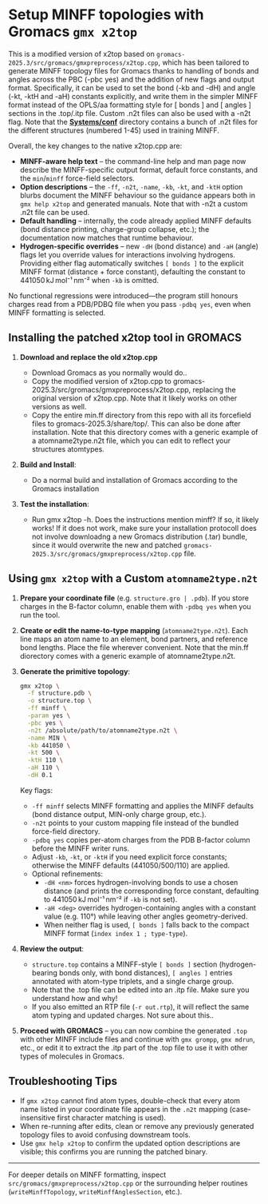 # Setup MINFF topologies with Gromacs `gmx x2top`

This is a modified version of x2top based on `gromacs-2025.3/src/gromacs/gmxpreprocess/x2top.cpp`, which has been tailored to generate MINFF topology files for Gromacs thanks to handling of bonds and angles across the PBC (-pbc yes) and the addition of new flags and output format. Specifically, it can be used to set the bond (-kb and -dH) and angle (-kt, -ktH and -aH) constants explicitly, and write them in the simpler MINFF format instead of the OPLS/aa formatting style for [ bonds ] and [ angles ] sections in the .top/.itp file. Custom .n2t files can also be used with a -n2t flag. Note that the [**Systems/conf**](https://github.com/mholmboe/minff/tree/main/Systems/conf) directory contains a bunch of .n2t files for the different structures (numbered 1-45) used in training MINFF. 

Overall, the key changes to the native x2top.cpp are:

- **MINFF-aware help text** – the command-line help and man page now describe the MINFF-specific output format, default force constants, and the `min`/`minff` force-field selectors.
- **Option descriptions** – the `-ff`, `-n2t`, `-name`, `-kb`, `-kt`, and `-ktH` option blurbs document the MINFF behaviour so the guidance appears both in `gmx help x2top` and generated manuals. Note that with -n2t a custom .n2t file can be used.
- **Default handling** – internally, the code already applied MINFF defaults (bond distance printing, charge-group collapse, etc.); the documentation now matches that runtime behaviour.
- **Hydrogen-specific overrides** – new `-dH` (bond distance) and `-aH` (angle) flags let you override values for interactions involving hydrogens. Providing either flag automatically switches `[ bonds ]` to the explicit MINFF format (distance + force constant), defaulting the constant to 441050 kJ mol⁻¹ nm⁻² when `-kb` is omitted.


No functional regressions were introduced—the program still honours charges read from a PDB/PDBQ file when you pass `-pdbq yes`, even when MINFF formatting is selected.

## Installing the patched x2top tool in GROMACS

1. **Download and replace the old x2top.cpp** 
   - Download Gromacs as you normally would do..
   - Copy the modified version of x2top.cpp to gromacs-2025.3/src/gromacs/gmxpreprocess/x2top.cpp, replacing the original version of x2top.cpp. Note that it likely works on other versions as well.
   - Copy the entire min.ff directory from this repo with all its forcefield files to gromacs-2025.3/share/top/. This can also be done after installation. Note that this directory comes with a generic example of a atomname2type.n2t file, which you can edit to reflect your structures atomtypes.

2. **Build and Install**:
   - Do a normal build and installation of Gromacs according to the Gromacs installation
  
3. **Test the installation**:
   - Run gmx x2top -h. Does the instructions mention minff? If so, it likely works! If it does not work, make sure your installation protocoll does not involve downloadng a new Gromacs distribution (.tar) bundle, since it would overwrite the new and patched `gromacs-2025.3/src/gromacs/gmxpreprocess/x2top.cpp` file.
     

## Using `gmx x2top` with a Custom `atomname2type.n2t`

1. **Prepare your coordinate file** (e.g. `structure.gro | .pdb`). If you store charges in the B-factor column, enable them with `-pdbq yes` when you run the tool.

2. **Create or edit the name-to-type mapping** (`atomname2type.n2t`). Each line maps an atom name to an element, bond partners, and reference bond lengths. Place the file wherever convenient. Note that the min.ff diorectory comes with a generic example of atomname2type.n2t.

3. **Generate the primitive topology**:
   ```bash
   gmx x2top \
     -f structure.pdb \
     -o structure.top \
     -ff minff \
     -param yes \
     -pbc yes \
     -n2t /absolute/path/to/atomname2type.n2t \
     -name MIN \
     -kb 441050 \
     -kt 500 \
     -ktH 110 \
     -aH 110 \
     -dH 0.1
   ```
   Key flags:
   - `-ff minff` selects MINFF formatting and applies the MINFF defaults (bond distance output, MIN-only charge group, etc.).
   - `-n2t` points to your custom mapping file instead of the bundled force-field directory.
   - `-pdbq yes` copies per-atom charges from the PDB B-factor column before the MINFF writer runs.
   - Adjust `-kb`, `-kt`, or `-ktH` if you need explicit force constants; otherwise the MINFF defaults (441050/500/110) are applied.
   - Optional refinements:
     - `-dH <nm>` forces hydrogen-involving bonds to use a chosen distance (and prints the corresponding force constant, defaulting to 441050 kJ mol⁻¹ nm⁻² if `-kb` is not set).
     - `-aH <deg>` overrides hydrogen-containing angles with a constant value (e.g. 110°) while leaving other angles geometry-derived.
     - When neither flag is used, `[ bonds ]` falls back to the compact MINFF format (`index index 1 ; type-type`).

4. **Review the output**:
   - `structure.top` contains a MINFF-style `[ bonds ]` section (hydrogen-bearing bonds only, with bond distances), `[ angles ]` entries annotated with atom-type triplets, and a single charge group.
   - Note that the .top file can be edited into an .itp file. Make sure you understand how and why!
   - If you also emitted an RTP file (`-r out.rtp`), it will reflect the same atom typing and updated charges. Not sure about this..

5. **Proceed with GROMACS** – you can now combine the generated `.top` with other MINFF include files and continue with `gmx grompp`, `gmx mdrun`, etc., or edit it to extract the .itp part of the .top file to use it with other types of molecules in Gromacs.

## Troubleshooting Tips

- If `gmx x2top` cannot find atom types, double-check that every atom name listed in your coordinate file appears in the `.n2t` mapping (case-insensitive first character matching is used).
- When re-running after edits, clean or remove any previously generated topology files to avoid confusing downstream tools.
- Use `gmx help x2top` to confirm the updated option descriptions are visible; this confirms you are running the patched binary.

---
For deeper details on MINFF formatting, inspect `src/gromacs/gmxpreprocess/x2top.cpp` or the surrounding helper routines (`writeMinffTopology`, `writeMinffAnglesSection`, etc.).
